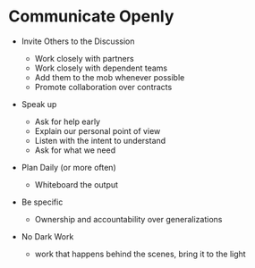 # Communicate Openly
* Invite Others to the Discussion
  * Work closely with partners
  * Work closely with dependent teams
  * Add them to the mob whenever possible
  * Promote collaboration over contracts

* Speak up
  * Ask for help early
  * Explain our personal point of view
  * Listen with the intent to understand
  * Ask for what we need
* Plan Daily (or more often)
  * Whiteboard the output
* Be specific
  * Ownership and accountability over generalizations
* No Dark Work
  * work that happens behind the scenes, bring it to the light
